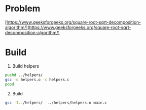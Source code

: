 # Problem

[https://www.geeksforgeeks.org/square-root-sqrt-decomposition-algorithm/](https://www.geeksforgeeks.org/square-root-sqrt-decomposition-algorithm/)

# Build 

1. Build helpers 
```sh
pushd ../helpers/
gcc -o helpers.o -c helpers.c
popd
```

2. Build
```sh
gcc -I../helpers/  ../helpers/helpers.o main.c
```

